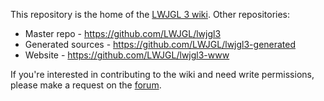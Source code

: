 This repository is the home of the [LWJGL 3 wiki](https://github.com/LWJGL/lwjgl3-wiki/wiki). Other repositories:

- Master repo - https://github.com/LWJGL/lwjgl3
- Generated sources - https://github.com/LWJGL/lwjgl3-generated
- Website - https://github.com/LWJGL/lwjgl3-www

If you're interested in contributing to the wiki and need write permissions, please make a request on the [forum](http://forum.lwjgl.org).
